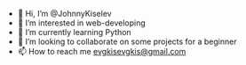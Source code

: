 - 👋 Hi, I’m @JohnnyKiselev
- 👀 I’m interested in web-developing
- 🌱 I’m currently learning Python
- 💞️ I’m looking to collaborate on some projects for a beginner
- 📫 How to reach me evgkisevgkis@gmail.com

<!---
JohnnyKiselev/JohnnyKiselev is a ✨ special ✨ repository because its `README.md` (this file) appears on your GitHub profile.
You can click the Preview link to take a look at your changes.
--->
